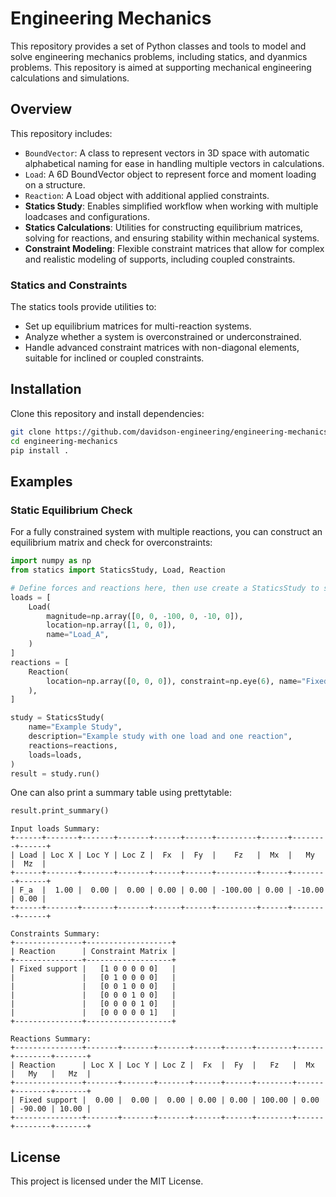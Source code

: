 # Engineering Mechanics

This repository provides a set of Python classes and tools to model and solve engineering mechanics problems, including statics, and dyanmics problems. This repository is aimed at supporting mechanical engineering calculations and simulations.

## Overview

This repository includes:
- `BoundVector`: A class to represent vectors in 3D space with automatic alphabetical naming for ease in handling multiple vectors in calculations.
- `Load`: A 6D BoundVector object to represent force and moment loading on a structure.
- `Reaction`: A Load object with additional applied constraints.
- **Statics Study**: Enables simplified workflow when working with multiple loadcases and configurations.
- **Statics Calculations**: Utilities for constructing equilibrium matrices, solving for reactions, and ensuring stability within mechanical systems.
- **Constraint Modeling**: Flexible constraint matrices that allow for complex and realistic modeling of supports, including coupled constraints.

### Statics and Constraints
The statics tools provide utilities to:
- Set up equilibrium matrices for multi-reaction systems.
- Analyze whether a system is overconstrained or underconstrained.
- Handle advanced constraint matrices with non-diagonal elements, suitable for inclined or coupled constraints.

## Installation

Clone this repository and install dependencies:

```bash
git clone https://github.com/davidson-engineering/engineering-mechanics.git
cd engineering-mechanics
pip install .
```

## Examples

### Static Equilibrium Check

For a fully constrained system with multiple reactions, you can construct an equilibrium matrix and check for overconstraints:

```python
import numpy as np
from statics import StaticsStudy, Load, Reaction

# Define forces and reactions here, then use create a StaticsStudy to solve
loads = [
    Load(
        magnitude=np.array([0, 0, -100, 0, -10, 0]),
        location=np.array([1, 0, 0]),
        name="Load_A",
    )
]
reactions = [
    Reaction(
        location=np.array([0, 0, 0]), constraint=np.eye(6), name="Fixed support"
    ),
]

study = StaticsStudy(
    name="Example Study",
    description="Example study with one load and one reaction",
    reactions=reactions,
    loads=loads,
)
result = study.run()
```

One can also print a summary table using prettytable:

```python
result.print_summary()
```

```console
Input loads Summary:
+------+-------+-------+-------+------+------+---------+------+--------+------+
| Load | Loc X | Loc Y | Loc Z |  Fx  |  Fy  |    Fz   |  Mx  |   My   |  Mz  |
+------+-------+-------+-------+------+------+---------+------+--------+------+
| F_a  |  1.00 |  0.00 |  0.00 | 0.00 | 0.00 | -100.00 | 0.00 | -10.00 | 0.00 |
+------+-------+-------+-------+------+------+---------+------+--------+------+

Constraints Summary:
+---------------+-------------------+
| Reaction      | Constraint Matrix |
+---------------+-------------------+
| Fixed support |   [1 0 0 0 0 0]   |
|               |   [0 1 0 0 0 0]   |
|               |   [0 0 1 0 0 0]   |
|               |   [0 0 0 1 0 0]   |
|               |   [0 0 0 0 1 0]   |
|               |   [0 0 0 0 0 1]   |
+---------------+-------------------+

Reactions Summary:
+---------------+-------+-------+-------+------+------+--------+------+--------+-------+
| Reaction      | Loc X | Loc Y | Loc Z |  Fx  |  Fy  |   Fz   |  Mx  |   My   |   Mz  |
+---------------+-------+-------+-------+------+------+--------+------+--------+-------+
| Fixed support |  0.00 |  0.00 |  0.00 | 0.00 | 0.00 | 100.00 | 0.00 | -90.00 | 10.00 |
+---------------+-------+-------+-------+------+------+--------+------+--------+-------+
```
## License

This project is licensed under the MIT License.
